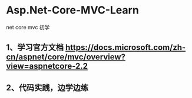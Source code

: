 # Asp.Net-Core-MVC-Learn
net core mvc 初学

## 1、学习官方文档 https://docs.microsoft.com/zh-cn/aspnet/core/mvc/overview?view=aspnetcore-2.2
## 2、代码实践，边学边练
